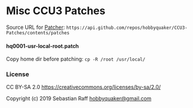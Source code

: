 # Misc CCU3 Patches

Source URL for [Patcher](https://github.com/hobbyquaker/Patcher): `https://api.github.com/repos/hobbyquaker/CCU3-Patches/contents/patches`


#### hq0001-usr-local-root.patch

Copy home dir before patching: `cp -R /root /usr/local/`


### License

CC BY-SA 2.0 https://creativecommons.org/licenses/by-sa/2.0/

Copyright (c) 2019 Sebastian Raff <hobbyquaker@gmail.com>
